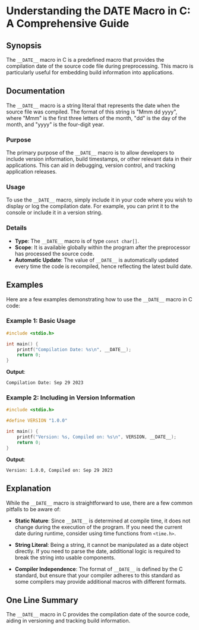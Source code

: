 <!--
Meta Description: # Understanding the __DATE__ Macro in C: A Comprehensive Guide ## Synopsis The `__DATE__` macro in C is a predefined macro that provides the compilati...
Meta Keywords: __date__, macro, date, version, code
-->

# Understanding the __DATE__ Macro in C: A Comprehensive Guide

## Synopsis
The `__DATE__` macro in C is a predefined macro that provides the compilation date of the source code file during preprocessing. This macro is particularly useful for embedding build information into applications.

## Documentation
The `__DATE__` macro is a string literal that represents the date when the source file was compiled. The format of this string is "Mmm dd yyyy", where "Mmm" is the first three letters of the month, "dd" is the day of the month, and "yyyy" is the four-digit year.

### Purpose
The primary purpose of the `__DATE__` macro is to allow developers to include version information, build timestamps, or other relevant data in their applications. This can aid in debugging, version control, and tracking application releases.

### Usage
To use the `__DATE__` macro, simply include it in your code where you wish to display or log the compilation date. For example, you can print it to the console or include it in a version string.

### Details
- **Type**: The `__DATE__` macro is of type `const char[]`.
- **Scope**: It is available globally within the program after the preprocessor has processed the source code.
- **Automatic Update**: The value of `__DATE__` is automatically updated every time the code is recompiled, hence reflecting the latest build date.

## Examples
Here are a few examples demonstrating how to use the `__DATE__` macro in C code:

### Example 1: Basic Usage
```c
#include <stdio.h>

int main() {
    printf("Compilation Date: %s\n", __DATE__);
    return 0;
}
```
**Output**:
```
Compilation Date: Sep 29 2023
```

### Example 2: Including in Version Information
```c
#include <stdio.h>

#define VERSION "1.0.0"

int main() {
    printf("Version: %s, Compiled on: %s\n", VERSION, __DATE__);
    return 0;
}
```
**Output**:
```
Version: 1.0.0, Compiled on: Sep 29 2023
```

## Explanation
While the `__DATE__` macro is straightforward to use, there are a few common pitfalls to be aware of:

- **Static Nature**: Since `__DATE__` is determined at compile time, it does not change during the execution of the program. If you need the current date during runtime, consider using time functions from `<time.h>`.
  
- **String Literal**: Being a string, it cannot be manipulated as a date object directly. If you need to parse the date, additional logic is required to break the string into usable components.

- **Compiler Independence**: The format of `__DATE__` is defined by the C standard, but ensure that your compiler adheres to this standard as some compilers may provide additional macros with different formats.

## One Line Summary
The `__DATE__` macro in C provides the compilation date of the source code, aiding in versioning and tracking build information.